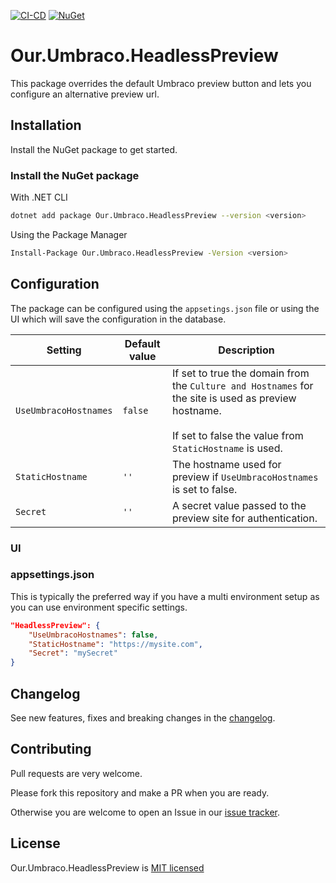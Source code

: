 [![CI-CD](https://github.com/jesperweber/Our.Umbraco.HeadlessPreview/actions/workflows/ci-cd.yml/badge.svg?branch=main)](https://github.com/jesperweber/Our.Umbraco.HeadlessPreview/actions/workflows/ci-cd.yml) 
[![NuGet](https://img.shields.io/nuget/v/Our.Umbraco.HeadlessPreview)](https://www.nuget.org/packages/Our.Umbraco.HeadlessPreview) 

# Our.Umbraco.HeadlessPreview

This package overrides the default Umbraco preview button and lets you configure an alternative preview url.

## Installation

Install the NuGet package to get started.

### Install the NuGet package

With .NET CLI

```bash
dotnet add package Our.Umbraco.HeadlessPreview --version <version>
```

Using the Package Manager

```bash
Install-Package Our.Umbraco.HeadlessPreview -Version <version>
```

## Configuration

The package can be configured using the `appsetings.json` file or using the UI which will save the configuration in the database.


| Setting               | Default value     |  Description |
|----------             |-------------      |------ |
| `UseUmbracoHostnames` | `false`           | If set to true the domain from the `Culture and Hostnames` for the site is used as preview hostname.<br/><br/>If set to false the value from `StaticHostname` is used. |
| `StaticHostname`      | `''`                 | The hostname used for preview if `UseUmbracoHostnames` is set to false. |
| `Secret`              | `''`                 | A secret value passed to the preview site for authentication. |

### UI

### appsettings.json
This is typically the preferred way if you have a multi environment setup as you can use environment specific settings.

``` json
"HeadlessPreview": {
    "UseUmbracoHostnames": false,
    "StaticHostname": "https://mysite.com",
    "Secret": "mySecret"
}
```

## Changelog

See new features, fixes and breaking changes in the [changelog](https://github.com/jesperweber/Our.Umbraco.HeadlessPreview/blob/main/CHANGELOG.md).


## Contributing

Pull requests are very welcome.  

Please fork this repository and make a PR when you are ready.  

Otherwise you are welcome to open an Issue in our [issue tracker](https://github.com/jesperweber/Our.Umbraco.HeadlessPreview/issues).


## License

Our.Umbraco.HeadlessPreview is [MIT licensed](https://github.com/jesperweber/Our.Umbraco.HeadlessPreview/blob/main/LICENSE)
